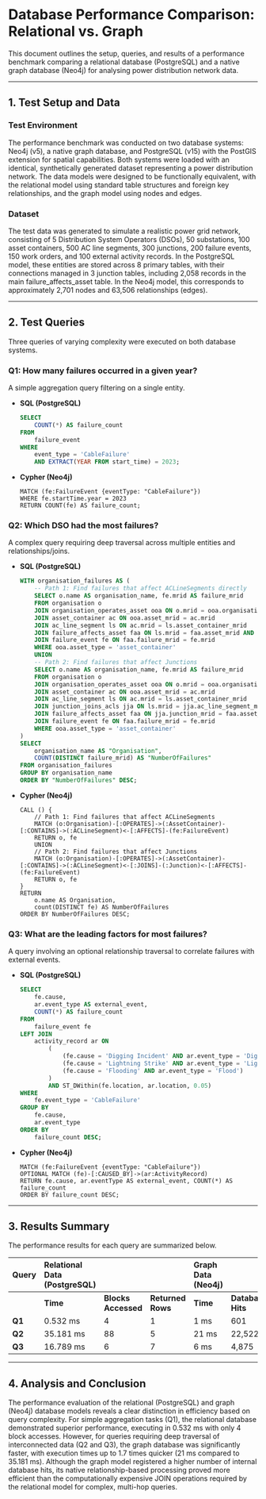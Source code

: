 # Database Performance Comparison: Relational vs. Graph

This document outlines the setup, queries, and results of a performance benchmark comparing a relational database (PostgreSQL) and a native graph database (Neo4j) for analysing power distribution network data.

---

## 1. Test Setup and Data

### Test Environment
The performance benchmark was conducted on two database systems: Neo4j (v5), a native graph database, and PostgreSQL (v15) with the PostGIS extension for spatial capabilities. Both systems were loaded with an identical, synthetically generated dataset representing a power distribution network. The data models were designed to be functionally equivalent, with the relational model using standard table structures and foreign key relationships, and the graph model using nodes and edges.

### Dataset
The test data was generated to simulate a realistic power grid network, consisting of 5 Distribution System Operators (DSOs), 50 substations, 100 asset containers, 500 AC line segments, 300 junctions, 200 failure events, 150 work orders, and 100 external activity records. In the PostgreSQL model, these entities are stored across 8 primary tables, with their connections managed in 3 junction tables, including 2,058 records in the main failure_affects_asset table. In the Neo4j model, this corresponds to approximately 2,701 nodes and 63,506 relationships (edges).

---

## 2. Test Queries

Three queries of varying complexity were executed on both database systems.

### Q1: How many failures occurred in a given year?
A simple aggregation query filtering on a single entity.

* **SQL (PostgreSQL)**
    ```sql
    SELECT
        COUNT(*) AS failure_count
    FROM
        failure_event
    WHERE
        event_type = 'CableFailure'
        AND EXTRACT(YEAR FROM start_time) = 2023;
    ```
* **Cypher (Neo4j)**
    ```cypher
    MATCH (fe:FailureEvent {eventType: "CableFailure"})
    WHERE fe.startTime.year = 2023
    RETURN COUNT(fe) AS failure_count;
    ```

### Q2: Which DSO had the most failures?
A complex query requiring deep traversal across multiple entities and relationships/joins.

* **SQL (PostgreSQL)**
    ```sql
    WITH organisation_failures AS (
        -- Path 1: Find failures that affect ACLineSegments directly
        SELECT o.name AS organisation_name, fe.mrid AS failure_mrid
        FROM organisation o
        JOIN organisation_operates_asset ooa ON o.mrid = ooa.organisation_mrid
        JOIN asset_container ac ON ooa.asset_mrid = ac.mrid
        JOIN ac_line_segment ls ON ac.mrid = ls.asset_container_mrid
        JOIN failure_affects_asset faa ON ls.mrid = faa.asset_mrid AND faa.asset_type = 'ac_line_segment'
        JOIN failure_event fe ON faa.failure_mrid = fe.mrid
        WHERE ooa.asset_type = 'asset_container'
        UNION
        -- Path 2: Find failures that affect Junctions
        SELECT o.name AS organisation_name, fe.mrid AS failure_mrid
        FROM organisation o
        JOIN organisation_operates_asset ooa ON o.mrid = ooa.organisation_mrid
        JOIN asset_container ac ON ooa.asset_mrid = ac.mrid
        JOIN ac_line_segment ls ON ac.mrid = ls.asset_container_mrid
        JOIN junction_joins_acls jja ON ls.mrid = jja.ac_line_segment_mrid
        JOIN failure_affects_asset faa ON jja.junction_mrid = faa.asset_mrid AND faa.asset_type = 'junction'
        JOIN failure_event fe ON faa.failure_mrid = fe.mrid
        WHERE ooa.asset_type = 'asset_container'
    )
    SELECT
        organisation_name AS "Organisation",
        COUNT(DISTINCT failure_mrid) AS "NumberOfFailures"
    FROM organisation_failures
    GROUP BY organisation_name
    ORDER BY "NumberOfFailures" DESC;
    ```
* **Cypher (Neo4j)**
    ```cypher
    CALL () {
        // Path 1: Find failures that affect ACLineSegments
        MATCH (o:Organisation)-[:OPERATES]->(:AssetContainer)-[:CONTAINS]->(:ACLineSegment)<-[:AFFECTS]-(fe:FailureEvent)
        RETURN o, fe
        UNION
        // Path 2: Find failures that affect Junctions
        MATCH (o:Organisation)-[:OPERATES]->(:AssetContainer)-[:CONTAINS]->(:ACLineSegment)<-[:JOINS]-(:Junction)<-[:AFFECTS]-(fe:FailureEvent)
        RETURN o, fe
    }
    RETURN
        o.name AS Organisation,
        count(DISTINCT fe) AS NumberOfFailures
    ORDER BY NumberOfFailures DESC;
    ```

### Q3: What are the leading factors for most failures?
A query involving an optional relationship traversal to correlate failures with external events.

* **SQL (PostgreSQL)**
    ```sql
    SELECT
        fe.cause,
        ar.event_type AS external_event,
        COUNT(*) AS failure_count
    FROM
        failure_event fe
    LEFT JOIN
        activity_record ar ON
            (
                (fe.cause = 'Digging Incident' AND ar.event_type = 'DiggingActivity') OR
                (fe.cause = 'Lightning Strike' AND ar.event_type = 'Lightning') OR
                (fe.cause = 'Flooding' AND ar.event_type = 'Flood')
            )
            AND ST_DWithin(fe.location, ar.location, 0.05)
    WHERE
        fe.event_type = 'CableFailure'
    GROUP BY
        fe.cause,
        ar.event_type
    ORDER BY
        failure_count DESC;
    ```
* **Cypher (Neo4j)**
    ```cypher
    MATCH (fe:FailureEvent {eventType: "CableFailure"})
    OPTIONAL MATCH (fe)-[:CAUSED_BY]->(ar:ActivityRecord)
    RETURN fe.cause, ar.eventType AS external_event, COUNT(*) AS failure_count
    ORDER BY failure_count DESC;
    ```

---

## 3. Results Summary

The performance results for each query are summarized below.

| Query | Relational Data (PostgreSQL) | | | Graph Data (Neo4j) | |
| :--- | :--- | :--- | :--- | :--- | :--- |
| | **Time** | **Blocks Accessed** | **Returned Rows** | **Time** | **Database Hits** |
| **Q1** | 0.532 ms | 4 | 1 | 1 ms | 601 |
| **Q2** | 35.181 ms | 88 | 5 | 21 ms | 22,522 |
| **Q3** | 16.789 ms | 6 | 7 | 6 ms | 4,875 |

---

## 4. Analysis and Conclusion

The performance evaluation of the relational (PostgreSQL) and graph (Neo4j) database models reveals a clear distinction in efficiency based on query complexity. For simple aggregation tasks (Q1), the relational database demonstrated superior performance, executing in 0.532 ms with only 4 block accesses. However, for queries requiring deep traversal of interconnected data (Q2 and Q3), the graph database was significantly faster, with execution times up to 1.7 times quicker (21 ms compared to 35.181 ms). Although the graph model registered a higher number of internal database hits, its native relationship-based processing proved more efficient than the computationally expensive JOIN operations required by the relational model for complex, multi-hop queries.
